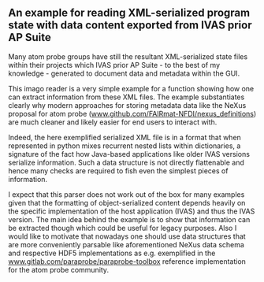 ## An example for reading XML-serialized program state with data content exported from IVAS prior AP Suite

Many atom probe groups have still the resultant XML-serialized state files within their projects which IVAS
prior AP Suite - to the best of my knowledge - generated to document data and metadata within the GUI.

This imago reader is a very simple example for a function showing how one can extract information from these
XML files. The example substantiates clearly why modern approaches for storing metadata data like
the NeXus proposal for atom probe (www.github.com/FAIRmat-NFDI/nexus_definitions) are much cleaner
and likely easier for end users to interact with.

Indeed, the here exemplified serialized XML file is in a format that when represented in python mixes
recurrent nested lists within dictionaries, a signature of the fact how Java-based applications like older
IVAS versions serialize information. Such a data structure is not directly flattenable and hence many
checks are required to fish even the simplest pieces of information.

I expect that this parser does not work out of the box for many examples given that the formatting of
object-serialized content depends heavily on the specific implementation of the host application (IVAS)
and thus the IVAS version. The main idea behind the example is to show that information can be extracted
though which could be useful for legacy purposes. Also I would like to motivate that nowadays one should
use data structures that are more conveniently parsable like aforementioned NeXus data schema and
respective HDF5 implementations as e.g. exemplified in the www.gitlab.com/paraprobe/paraprobe-toolbox
reference implementation for the atom probe community.
